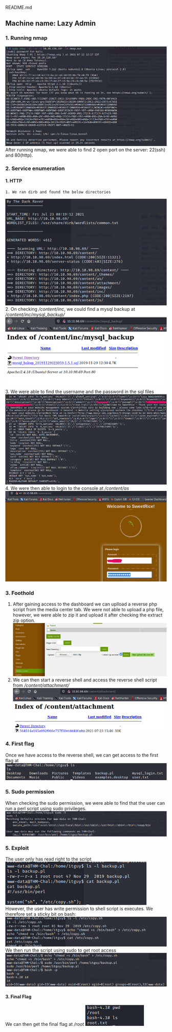 README.md

## **Machine name: Lazy Admin**

### **1. Running nmap**
![86018fdeccf26e828f3eb8df5a9cfc81.png](./_resources/5561e5685d6247ef8c7f96a7ae95e76a.png)
After running nmap, we were able to find 2 open port on the server: 22(ssh) and 80(http).
### **2. Service enumeration**
#### **1. HTTP**
	1. We ran dirb and found the below directories
![cd769a13f21dfc9b7604812b316ac25f.png](./_resources/9627eedacec84d4d832d93a6b172cb2f.png)
	2. On checking */content/inc*, we could find a mysql backup at */content/inc/mysql_backup/*
![ddb37fec92a9b48e8ac48f128f36f654.png](./_resources/d8fef30e241543e688a855b7aac40171.png)
	3. We were able to find the username and the password in the sql files
	![f1fb2422c1225be22ee712f66bb28adf.png](./_resources/445b957105ed43b8aa29f1421750e59f.png)
	4. We were then able to login to the console at */content/as*
	![7615e3ad83bdd7000f1bc74843f7c4cf.png](./_resources/6e72e8913a76493b8aa282e52b655527.png)
### **3. Foothold**
1. After gaining access to the dashboard we can uplload a reverse php script from the media center tab. We were not able to upload a php file, however, we were able to zip it and upload it after checking the extract zip option.
![cea4df2a0c901668879258796d0092dd.png](./_resources/b559b4cdd9174fbdb4c4ce06f667c0e3.png)
2. We can then start a reverse shell and access the reverse shell script from */content/attachment/*
![827e1e01d6f55a4efbdc49c33bc7becd.png](./_resources/6dc247b4f96e4f19a2a6f6fe6b2cd4a9.png)
### **4. First flag**
Once we have access to the reverse shell, we can get access to the first flag at 
![084dfcf61c334c2690bee123e086b20c.png](./_resources/48932f0a727a4dac8a01d5f2638cb98f.png)

### **5. Sudo permission**
When checking the sudo permission, we were able to find that the user can run a perl script using sudo privileges.
![2207d27a5451f7fb7d6ee17c483f5be6.png](./_resources/af70f1bfe52f45a6a73a6dcb627d5630.png)
### **5. Exploit**
The user only has read right to the script
![d3d57f2062c41cbc4eb8b66160d652b7.png](./_resources/d46b27a7dbbf4fb7bd65fa02712e6e41.png)
However, the user has write permission to shell script is executes. We therefore set a sticky bit on bash:
![fe6584ca932d8a7a21b1d901f711f3df.png](./_resources/86a748810ee543ffb99bb2336a3740a2.png)
We then run the script using sudo to get root access
![8dc158e97afe307ecb2b1860b5c8ceff.png](./_resources/c3bfb9a6772a4b819097cedd8f54d086.png)
#### **3. Final Flag**
We can then get the final flag at */root*
![559ac63787291e9f6364ae2598ecba7d.png](./_resources/bf39c89e68b44279b5d9b0b9e7970d94.png)
